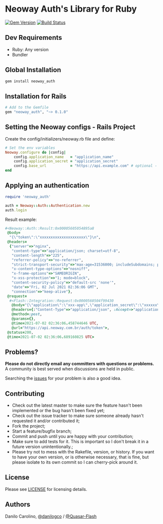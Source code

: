 Neoway Auth's Library for Ruby
==============

[![Gem Version](https://badge.fury.io/rb/neoway_auth.svg)](https://badge.fury.io/rb/neoway_auth)
[![Build Status](https://travis-ci.com/Quasar-Flash/neoway-auth-ruby.svg?branch=master)](https://travis-ci.com/Quasar-Flash/neoway-auth-ruby)

Dev Requirements
-----------------

- Ruby: Any version
- Bundler

Global Installation
-----------------

```ruby
gem install neoway_auth
```

Installation for Rails
-----------------

```ruby
# Add to the Gemfile
gem "neoway_auth", "~> 0.1.0"
```

Setting the Neoway configs - Rails Project
-----------------

Create the config/initializers/neoway.rb file and define:

```ruby
# Set the env variables
Neoway.configure do |config|
    config.application_name   = "application_name"
    config.application_secret = "application_secret"
    config.base_url           = "https://api.example.com" # optional - default: https://api.neoway.com.br
end
```

Applying an authentication
-----------------

```ruby
require 'neoway_auth'

auth = Neoway::Auth::Authentication.new
auth.login
```

Result example:

```ruby
#<Neoway::Auth::Result:0x00005605054895a8
 @body=
  "{\"token\":\"xxxxxxxxxxxxxxxxxxxxx\"}\n",
 @headers=
  {"server"=>"nginx",
   "content-type"=>"application/json; charset=utf-8",
   "content-length"=>"225",
   "referrer-policy"=>"no-referrer",
   "strict-transport-security"=>"max-age=31536000; includeSubdomains; preload",
   "x-content-type-options"=>"nosniff",
   "x-frame-options"=>"SAMEORIGIN",
   "x-xss-protection"=>"1; mode=block",
   "content-security-policy"=>"default-src 'none'",
   "date"=>"Fri, 02 Jul 2021 02:36:06 GMT",
   "connection"=>"keep-alive"},
 @request=
  #<Flash::Integration::Request:0x0000560504f99430
   @body="{\"application\":\"xxx-app\",\"application_secret\":\"xxxxxx\"}",
   @headers={:"Content-Type"=>"application/json", :Accept=>"application/json"},
   @method=:post,
   @params={},
   @time=2021-07-02 02:36:06.458744646 UTC,
   @url="https://api.neoway.com.br/auth/token">,
 @status=200,
 @time=2021-07-02 02:36:06.689160825 UTC>
```

Problems?
-----------------

**Please do not directly email any committers with questions or problems.**
A community is best served when discussions are held in public.

Searching the [issues](https://github.com/Quasar-Flash/neoway-auth-ruby/issues)
for your problem is also a good idea.

Contributing
-----------------

- Check out the latest master to make sure the feature hasn't been implemented
or the bug hasn't been fixed yet;
- Check out the issue tracker to make sure someone already hasn't requested it
and/or contributed it;
- Fork the project;
- Start a feature/bugfix branch;
- Commit and push until you are happy with your contribution;
- Make sure to add tests for it. This is important so I don't break it in a
future version unintentionally.;
- Please try not to mess with the Rakefile, version, or history. If you want to
have your own version, or is otherwise necessary, that is fine, but please
isolate to its own commit so I can cherry-pick around it.

License
-----------------

Please see [LICENSE](https://github.com/Quasar-Flash/neoway-auth-ruby/blob/master/LICENSE.txt)
for licensing details.

Authors
-----------------

Danilo Carolino, [@danilogco](https://github.com/danilogco) / [@Quasar-Flash](https://github.com/Quasar-Flash)
